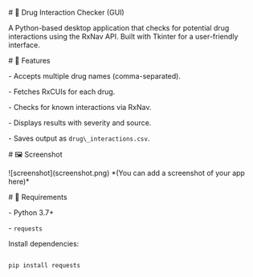 \# 💊 Drug Interaction Checker (GUI)



A Python-based desktop application that checks for potential drug interactions using the RxNav API. Built with Tkinter for a user-friendly interface.



\# 🚀 Features



\- Accepts multiple drug names (comma-separated).

\- Fetches RxCUIs for each drug.

\- Checks for known interactions via RxNav.

\- Displays results with severity and source.

\- Saves output as `drug\_interactions.csv`.



\# 🖼️ Screenshot



!\[screenshot](screenshot.png) \*(You can add a screenshot of your app here)\*



\# 🧪 Requirements



\- Python 3.7+

\- `requests`



Install dependencies:

```bash

pip install requests



